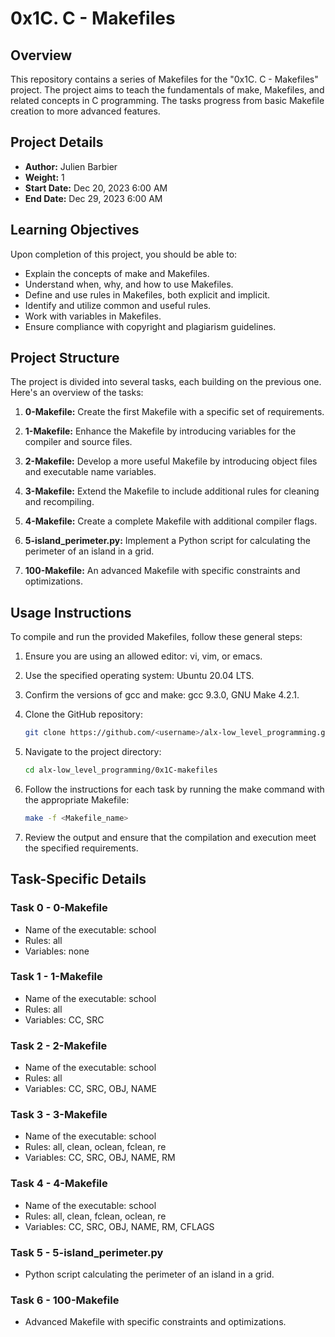 # 0x1C. C - Makefiles

## Overview

This repository contains a series of Makefiles for the "0x1C. C - Makefiles" project. The project aims to teach the fundamentals of make, Makefiles, and related concepts in C programming. The tasks progress from basic Makefile creation to more advanced features.

## Project Details

- **Author:** Julien Barbier
- **Weight:** 1
- **Start Date:** Dec 20, 2023 6:00 AM
- **End Date:** Dec 29, 2023 6:00 AM

## Learning Objectives

Upon completion of this project, you should be able to:

- Explain the concepts of make and Makefiles.
- Understand when, why, and how to use Makefiles.
- Define and use rules in Makefiles, both explicit and implicit.
- Identify and utilize common and useful rules.
- Work with variables in Makefiles.
- Ensure compliance with copyright and plagiarism guidelines.

## Project Structure

The project is divided into several tasks, each building on the previous one. Here's an overview of the tasks:

1. **0-Makefile:** Create the first Makefile with a specific set of requirements.

2. **1-Makefile:** Enhance the Makefile by introducing variables for the compiler and source files.

3. **2-Makefile:** Develop a more useful Makefile by introducing object files and executable name variables.

4. **3-Makefile:** Extend the Makefile to include additional rules for cleaning and recompiling.

5. **4-Makefile:** Create a complete Makefile with additional compiler flags.

6. **5-island_perimeter.py:** Implement a Python script for calculating the perimeter of an island in a grid.

7. **100-Makefile:** An advanced Makefile with specific constraints and optimizations.

## Usage Instructions

To compile and run the provided Makefiles, follow these general steps:

1. Ensure you are using an allowed editor: vi, vim, or emacs.
2. Use the specified operating system: Ubuntu 20.04 LTS.
3. Confirm the versions of gcc and make: gcc 9.3.0, GNU Make 4.2.1.
4. Clone the GitHub repository:

    ```bash
    git clone https://github.com/<username>/alx-low_level_programming.git
    ```

5. Navigate to the project directory:

    ```bash
    cd alx-low_level_programming/0x1C-makefiles
    ```

6. Follow the instructions for each task by running the make command with the appropriate Makefile:

    ```bash
    make -f <Makefile_name>
    ```

7. Review the output and ensure that the compilation and execution meet the specified requirements.

## Task-Specific Details

### Task 0 - 0-Makefile

- Name of the executable: school
- Rules: all
- Variables: none

### Task 1 - 1-Makefile

- Name of the executable: school
- Rules: all
- Variables: CC, SRC

### Task 2 - 2-Makefile

- Name of the executable: school
- Rules: all
- Variables: CC, SRC, OBJ, NAME

### Task 3 - 3-Makefile

- Name of the executable: school
- Rules: all, clean, oclean, fclean, re
- Variables: CC, SRC, OBJ, NAME, RM

### Task 4 - 4-Makefile

- Name of the executable: school
- Rules: all, clean, fclean, oclean, re
- Variables: CC, SRC, OBJ, NAME, RM, CFLAGS

### Task 5 - 5-island_perimeter.py

- Python script calculating the perimeter of an island in a grid.

### Task 6 - 100-Makefile

- Advanced Makefile with specific constraints and optimizations.
